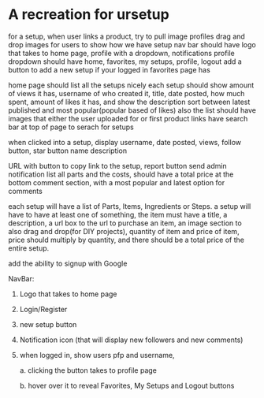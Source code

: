 # A recreation for ursetup

for a setup, when user links a product, try to pull image
profiles
drag and drop images for users to show how we have setup
nav bar should have logo that takes to home page, profile with a dropdown, notifications
profile dropdown should have home, favorites, my setups, profile, logout
add a button to add a new setup if your logged in
favorites page has

home page should list all the setups nicely
each setup should show amount of views it has, username of who created it, title, date posted, how much spent, amount of likes it has, and show the description
sort between latest published and most popular(popular based of likes)
also the list should have images that either the user uploaded for or first product links
have search bar at top of page to serach for setups

when clicked into a setup, display username, date posted, views, follow button, star button
name
description

URL with button to copy link to the setup, report button send admin notification
list all parts and the costs, should have a total price at the bottom
comment section, with a most popular and latest option for comments

each setup will have a list of Parts, Items, Ingredients or Steps.
a setup will have to have at least one of something, the item must have a title, a description, a url box to the url to purchase an item, an image section to also drag and drop(for DIY projects), quantity of item and price of item, price should multiply by quantity, and there should be a total price of the entire setup.

add the ability to signup with Google

NavBar:

1. Logo that takes to home page

1. Login/Register

1. new setup button

1. Notification icon (that will display new followers and new comments)

1. when logged in, show users pfp and username,

    a. clicking the button takes to profile page

    b. hover over it to reveal Favorites, My Setups and Logout buttons
